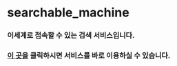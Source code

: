 # searchable_machine
### 이세계로 접속할 수 있는 검색 서비스입니다.
### [이 곳을](https://isegye-searchable-machine.streamlit.app) 클릭하시면 서비스를 바로 이용하실 수 있습니다.
